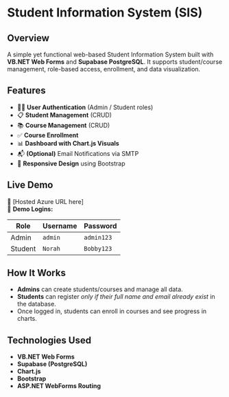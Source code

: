 # Student Information System (SIS)

## Overview
A simple yet functional web-based Student Information System built with **VB.NET Web Forms** and **Supabase PostgreSQL**. It supports student/course management, role-based access, enrollment, and data visualization.

## Features

- 🧑‍🎓 **User Authentication** (Admin / Student roles)
- 📋 **Student Management** (CRUD)
- 📚 **Course Management** (CRUD)
- ✅ **Course Enrollment**
- 📊 **Dashboard with Chart.js Visuals**
- 📬 **(Optional)** Email Notifications via SMTP
- 📱 **Responsive Design** using Bootstrap

## Live Demo
🔗 [Hosted Azure URL here]  
📌 **Demo Logins:**

| Role    | Username | Password   |
|---------|----------|------------|
| Admin   | `admin`  | `admin123` |
| Student | `Norah`  | `Bobby123` |

## How It Works

- **Admins** can create students/courses and manage all data.
- **Students** can register *only if their full name and email already exist* in the database.
- Once logged in, students can enroll in courses and see progress in charts.

## Technologies Used

- **VB.NET Web Forms**
- **Supabase (PostgreSQL)**
- **Chart.js**
- **Bootstrap**
- **ASP.NET WebForms Routing**

